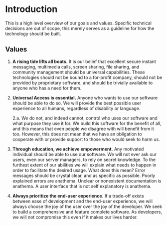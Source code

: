 # Introduction

This is a high level overview of our goals and values. Specific technical decisions are out of scope, this merely serves as a guideline for how the technology should be built.

## Values

1. **A rising tide lifts all boats.** It is our belief that excellent secure instant messaging, multimedia calls, screen sharing, file sharing, and community management should be universal capabilities.
   These technologies should not be bound to a for-profit company, should not be provided by proprietary software, and should be trivially available to anyone who has a need for them.
2. **Universal Access is essential.** Anyone who wants to use our software should be able to do so. We will provide the best possible user experience to all humans, regardless of
   disability or language.

   2.a. We do not, and indeed cannot, control who uses our software and what purpose they use it for. We build this software for the benefit of all, and this
   means that even people we disagree with will benefit from it too. However, this does not mean that we have an obligation to cooperate with or provide support to those who would seek
   to harm us.
3. **Through education, we achieve empowerment.** Any motivated individual should be able to use our software. We will not ever ask our users, even our server managers, to rely on secret
   knowledge. To the furthest extent of our abilities we will explain what needs to happen in order to facilitate the desired usage. What does this mean? Error messages should be crystal
   clear, and as specific as possible. Poorly explained errors are anathema. Unclear or nonexistent documentation is anathema. A user interface that is not self explanatory is anathema.

4. **Always prioritize the end-user experience.** If a trade-off exists between ease of development and the end-user experience, we will always choose the joy of the user over the joy
   of the developer. We seek to build a comprehensive and feature complete software. As developers, we will not compromise this even if it makes our lives harder.
